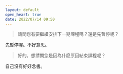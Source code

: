 ```yaml
---
layout: default
open_heart: true
date: 2022/07/14 09:50
---
```


> 請問您有要繼續安排下一期課程嗎？還是先暫停呢？

先暫停喔。不好意思。

> 好的。想請問您是因為什麼原因結束課程呢？

自己沒有好好念書。
